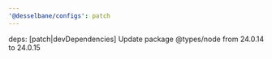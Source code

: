 ```yaml
---
'@desselbane/configs': patch
---
```


deps: [patch|devDependencies] Update package @types/node from 24.0.14 to 24.0.15
